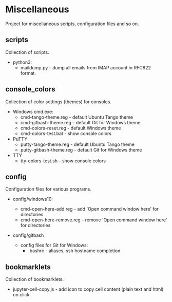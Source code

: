# Miscellaneous

Project for miscellaneous scripts, configuration files and so on.

## scripts

Collection of scripts.

- python3:
   - maildump.py - dump all emails from IMAP account in RFC822 format.

## console_colors

Collection of color settings (themes) for consoles.

- Windows cmd.exe:
   - cmd-tango-theme.reg - default Ubuntu Tango theme
   - cmd-gitbash-theme.reg - default Git for Windows theme
   - cmd-colors-reset.reg - default Windows theme
   - cmd-colors-test.bat - show console colors
- PuTTY
   - putty-tango-theme.reg - default Ubuntu Tango theme
   - putty-gitbash-theme.reg - default Git for Windows theme
- TTY
   - tty-colors-test.sh - show console colors

## config

Configuration files for various programs.

- config/windows10:
   - cmd-open-here-add.reg - add 'Open command window here' for directories
   - cmd-open-here-remove.reg - remove 'Open command window here' for directories

- config/gitbash
   - config files for Git for Windows:
      - .bashrc - aliases, ssh hostname completion

## bookmarklets

Collection of bookmarklets.

- jupyter-cell-copy.js - add icon to copy cell content (plain text and html) on click

